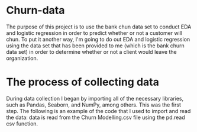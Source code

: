 # Churn-data
The purpose of this project is to use the bank chun data set to conduct EDA and logistic regression in order to predict whether or not a customer will chun. To put it another way, I'm going to do out EDA and logistic regression using the data set that has been provided to me (which is the bank churn data set) in order to determine whether or not a client would leave the organization.
# The process of collecting data
During data collection I began by importing all of the necessary libraries, such as Pandas, Seaborn, and NumPy, among others. This was the first step. The following is an example of the code that I used to import and read the data: data is read from the Churn Modelling.csv file using the pd.read csv function.
